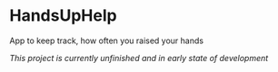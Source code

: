 # HandsUpHelp
App to keep track, how often you raised your hands


*This project is currently unfinished and in early state of development*
